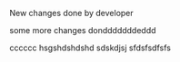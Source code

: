 New changes done by developer

some more changes dondddddddeddd


cccccc
hsgshdshdshd
sdskdjsj
sfdsfsdfsfs

